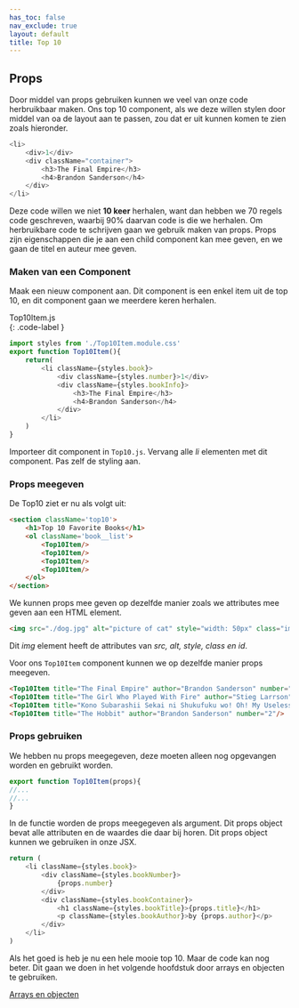 ```yaml
---
has_toc: false
nav_exclude: true
layout: default
title: Top 10
---
```


## Props
Door middel van props gebruiken kunnen we veel van onze code herbruikbaar maken. Ons top 10 component, als we deze willen stylen door middel van oa de layout aan te passen, zou dat er uit kunnen komen te zien zoals hieronder.
```js
<li>
    <div>1</div>
    <div className="container">
        <h3>The Final Empire</h3>
        <h4>Brandon Sanderson</h4>
    </div>
</li>
```
Deze code willen we niet **10 keer** herhalen, want dan hebben we 70 regels code geschreven, waarbij 90% daarvan code is die we herhalen. Om herbruikbare code te schrijven gaan we gebruik maken van props. Props zijn eigenschappen die je aan een child component kan mee geven, en we gaan de titel en auteur mee geven.

### Maken van een Component
Maak een nieuw component aan. Dit component is een enkel item uit de top 10, en dit component gaan we meerdere keren herhalen.

Top10Item.js  
{: .code-label }
```js
import styles from './Top10Item.module.css'
export function Top10Item(){
    return(
        <li className={styles.book}>
            <div className={styles.number}>1</div>
            <div className={styles.bookInfo}>
                <h3>The Final Empire</h3>
                <h4>Brandon Sanderson</h4>
            </div>
        </li>
    )
}
```

Importeer dit component in `Top10.js`. Vervang alle *li* elementen met dit component. Pas zelf de styling aan.

### Props meegeven
De Top10 ziet er nu als volgt uit:
```html
<section className='top10'>
    <h1>Top 10 Favorite Books</h1>
    <ol className='book__list'>
        <Top10Item/>
        <Top10Item/>
        <Top10Item/>
        <Top10Item/>
    </ol>
</section>
```

We kunnen props mee geven op dezelfde manier zoals we attributes mee geven aan een HTML element.
```html
<img src="./dog.jpg" alt="picture of cat" style="width: 50px" class="img" id="img--js">
```
Dit *img* element heeft de attributes van *src, alt, style, class en id*. 

Voor ons `Top10Item` component kunnen we op dezelfde manier props meegeven.
```html
<Top10Item title="The Final Empire" author="Brandon Sanderson" number="1"/>
<Top10Item title="The Girl Who Played With Fire" author="Stieg Larrson" number="3"/>
<Top10Item title="Kono Subarashii Sekai ni Shukufuku wo! Oh! My Useless Goddess!" author="Natsume Akatsuki" number="4"/>
<Top10Item title="The Hobbit" author="Brandon Sanderson" number="2"/>
```

### Props gebruiken
We hebben nu props meegegeven, deze moeten alleen nog opgevangen worden en gebruikt worden.

```js
export function Top10Item(props){
//...
//...
}
```
In de functie worden de props meegegeven als argument. Dit props object bevat alle attributen en de waardes die daar bij horen. Dit props object kunnen we gebruiken in onze JSX.
```js
return (
    <li className={styles.book}>
        <div className={styles.bookNumber}>
            {props.number}
        </div>
        <div className={styles.bookContainer}>
            <h1 className={styles.bookTitle}>{props.title}</h1>
            <p className={styles.bookAuthor}>by {props.author}</p>
        </div>
    </li>
)
```

Als het goed is heb je nu een hele mooie top 10. Maar de code kan nog beter. Dit gaan we doen in het volgende hoofdstuk door arrays en objecten te gebruiken.

[Arrays en objecten](4arrays)